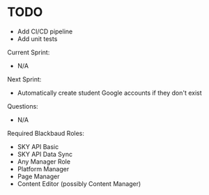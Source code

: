 # TODO

- Add CI/CD pipeline
- Add unit tests

Current Sprint:

- N/A

Next Sprint:

- Automatically create student Google accounts if they don't exist

Questions:

- N/A

Required Blackbaud Roles:

- SKY API Basic
- SKY API Data Sync
- Any Manager Role
- Platform Manager
- Page Manager
- Content Editor (possibly Content Manager)

